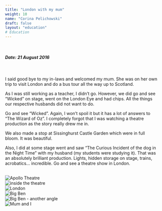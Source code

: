 ```yaml
---
title: "London with my mum"
weight: 10
name: "Corina Pelichowski"
draft: false
layout: "education"
# Education
---
```

  <br>
  <h5>Date: 21 August 2016</h5>
  <br>
<p>
  I said good bye to my in-laws and welcomed my mum. She was on her own trip to visit London and do a bus tour all the way up to Scotland.
</p>

<p>
  As I was still working as a teacher, I didn’t go. However, we did go and see “Wicked” on stage, went on the London Eye and had chips. All the things our respective husbands did not want to do.
</p>

<p>
  Go and see “Wicked”. Again, I won’t spoil it but it has a lot of answers to “The Wizard of Oz”. I completely forgot that I was watching a theatre production as the story really drew me in.
</p>

<p>
  We also made a stop at Sissinghurst Castle Garden which were in full bloom. It was beautiful.
</p>

<p>
  Also, I did at some stage went and saw “The Curious Incident of the dog in the Night Time” with my husband (my students were studying it). That was an absolutely brilliant production. Lights, hidden storage on stage, trains, acrobatics… incredible. Go and see a theatre show in London.
</p>

<br>
<!-- IMAGES --> 

<div class="row">
    <div class="col">
      <img src="/img/blog/7_london1d.jpg" alt="Apollo Theatre">
    </div>
    <div class="col">
      <img src="/img/blog/7_london2d.jpg" alt="inside the theatre">
    </div>
    <div class="col">
      <img src="/img/blog/7_london3d.jpg" alt="London">
    </div>
</div>

<div class="row">
    <div class="col">
      <img src="/img/blog/7_london4d.jpg" alt="Big Ben">
    </div>
    <div class="col">
      <img src="/img/blog/7_london5d.jpg" alt="Big Ben - another angle">
    </div>
    <div class="col">
      <img src="/img/blog/7_london6d.jpg" alt="Mum and I">
    </div>
</div>